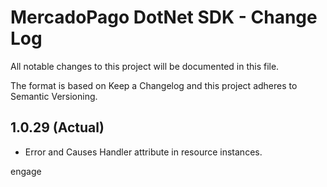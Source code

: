 # MercadoPago DotNet SDK - Change Log

All notable changes to this project will be documented in this file.

The format is based on Keep a Changelog and this project adheres to Semantic Versioning.

## 1.0.29 (Actual)

- Error and Causes Handler attribute in resource instances.

engage
